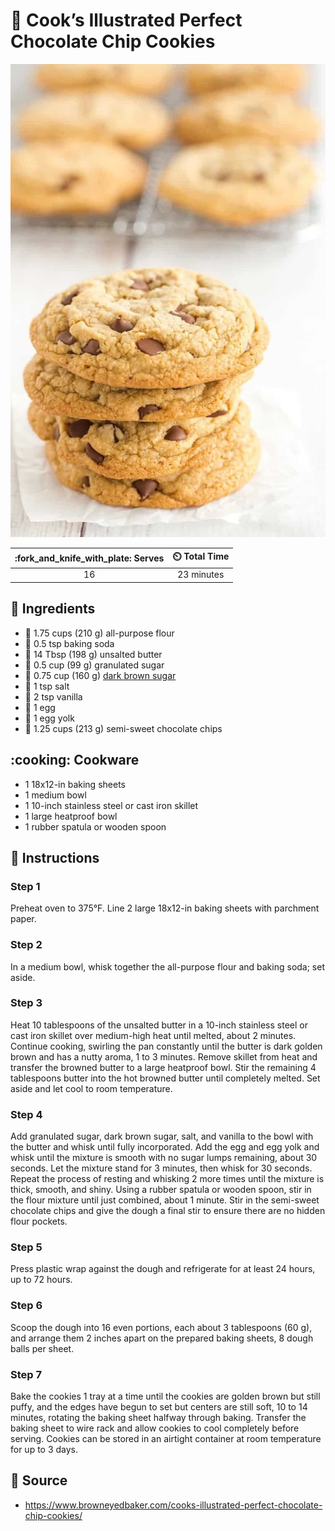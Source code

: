 # :cookie: Cook’s Illustrated Perfect Chocolate Chip Cookies

![Cook's Illustrated Perfect Chocolate Chip Cookies](../assets/images/cook's-illustrated-perfect-chocolate-chip-cookies.jpg)

| :fork_and_knife_with_plate: Serves | :timer_clock: Total Time |
|:----------------------------------:|:-----------------------: |
| 16 | 23 minutes |

## :salt: Ingredients

- :ear_of_rice: 1.75 cups (210 g) all-purpose flour
- :cup_with_straw: 0.5 tsp baking soda
- :butter: 14 Tbsp (198 g) unsalted butter
- :candy: 0.5 cup (99 g) granulated sugar
- :maple_leaf: 0.75 cup (160 g) [dark brown sugar][1]
- :salt: 1 tsp salt
- :ice_cream: 2 tsp vanilla
- :egg: 1 egg
- :egg: 1 egg yolk
- :chocolate_bar: 1.25 cups (213 g) semi-sweet chocolate chips

## :cooking: Cookware

- 1 18x12-in baking sheets
- 1 medium bowl
- 1 10-inch stainless steel or cast iron skillet
- 1 large heatproof bowl
- 1 rubber spatula or wooden spoon

## :pencil: Instructions

### Step 1

Preheat oven to 375°F. Line 2 large 18x12-in baking sheets with parchment paper.

### Step 2

In a medium bowl, whisk together the all-purpose flour and baking soda; set aside.

### Step 3

Heat 10 tablespoons of the unsalted butter in a 10-inch stainless steel or cast iron skillet over medium-high heat
until melted, about 2 minutes. Continue cooking, swirling the pan constantly until the butter is dark golden brown and
has a nutty aroma, 1 to 3 minutes. Remove skillet from heat and transfer the browned butter to a large heatproof bowl.
Stir the remaining 4 tablespoons butter into the hot browned butter until completely melted. Set aside and let cool to
room temperature.

### Step 4

Add granulated sugar, dark brown sugar, salt, and vanilla to the bowl with the butter and whisk until fully
incorporated. Add the egg and egg yolk and whisk until the mixture is smooth with no sugar lumps remaining, about 30
seconds. Let the mixture stand for 3 minutes, then whisk for 30 seconds. Repeat the process of resting and whisking 2
more times until the mixture is thick, smooth, and shiny. Using a rubber spatula or wooden spoon, stir in the flour
mixture until just combined, about 1 minute. Stir in the semi-sweet chocolate chips and give the dough a final stir to
ensure there are no hidden flour pockets.

### Step 5

Press plastic wrap against the dough and refrigerate for at least 24 hours, up to 72 hours.

### Step 6

Scoop the dough into 16 even portions, each about 3 tablespoons (60 g), and arrange them 2 inches apart on the prepared baking
sheets, 8 dough balls per sheet.

### Step 7

Bake the cookies 1 tray at a time until the cookies are golden brown but still puffy, and the edges have begun to set
but centers are still soft, 10 to 14 minutes, rotating the baking sheet halfway through baking. Transfer the baking
sheet to wire rack and allow cookies to cool completely before serving. Cookies can be stored in an airtight container
at room temperature for up to 3 days.

## :link: Source

- <https://www.browneyedbaker.com/cooks-illustrated-perfect-chocolate-chip-cookies/>

[1]: <../ingredients/brown-sugar.md>
